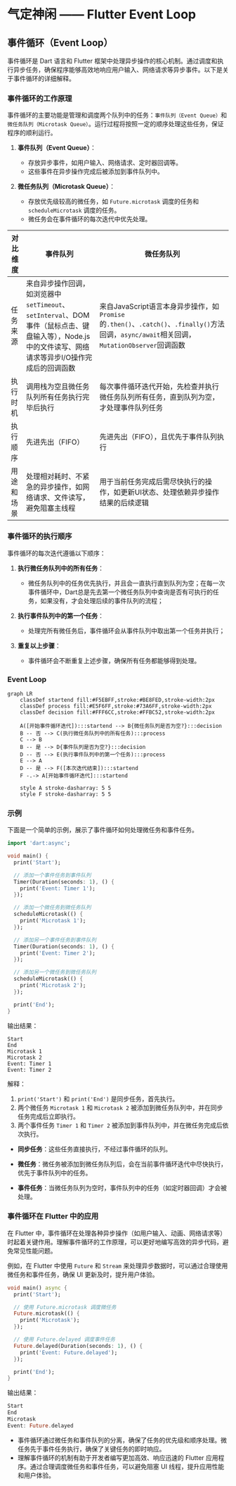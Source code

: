 
# 气定神闲 —— Flutter Event Loop


## 事件循环（Event Loop）

事件循环是 Dart 语言和 Flutter 框架中处理异步操作的核心机制。通过调度和执行异步任务，确保程序能够高效地响应用户输入、网络请求等异步事件。以下是关于事件循环的详细解释。

### 事件循环的工作原理

事件循环的主要功能是管理和调度两个队列中的任务：`事件队列（Event Queue）`和`微任务队列（Microtask Queue）`。运行过程将按照一定的顺序处理这些任务，保证程序的顺利运行。

1. **事件队列（Event Queue）**：
   - 存放异步事件，如用户输入、网络请求、定时器回调等。
   - 这些事件在异步操作完成后被添加到事件队列中。

2. **微任务队列（Microtask Queue）**：
   - 存放优先级较高的微任务，如 `Future.microtask` 调度的任务和 `scheduleMicrotask` 调度的任务。
   - 微任务会在事件循环的每次迭代中优先处理。
   
   

| 对比维度   | 事件队列                                                     | 微任务队列                                                   |
| ---------- | ------------------------------------------------------------ | ------------------------------------------------------------ |
| 任务来源   | 来自异步操作回调，如浏览器中`setTimeout`、`setInterval`、DOM事件（鼠标点击、键盘输入等），Node.js中的文件读写、网络请求等异步I/O操作完成后的回调函数 | 来自JavaScript语言本身异步操作，如`Promise`的`.then()`、`.catch()`、`.finally()`方法回调，`async/await`相关回调，`MutationObserver`回调函数 |
| 执行时机   | 调用栈为空且微任务队列所有任务执行完毕后执行                 | 每次事件循环迭代开始，先检查并执行微任务队列所有任务，直到队列为空，才处理事件队列任务 |
| 执行顺序   | 先进先出（FIFO）                                             | 先进先出（FIFO），且优先于事件队列执行                       |
| 用途和场景 | 处理相对耗时、不紧急的异步操作，如网络请求、文件读写，避免阻塞主线程 | 用于当前任务完成后需尽快执行的操作，如更新UI状态、处理依赖异步操作结果的后续逻辑 |

### 事件循环的执行顺序



事件循环的每次迭代遵循以下顺序：

1. **执行微任务队列中的所有任务**：
   - 微任务队列中的任务优先执行，并且会一直执行直到队列为空；在每一次事件循环中，Dart总是先去第一个微任务队列中查询是否有可执行的任务，如果没有，才会处理后续的事件队列的流程；

2. **执行事件队列中的第一个任务**：
   - 处理完所有微任务后，事件循环会从事件队列中取出第一个任务并执行；

3. **重复以上步骤**：
   - 事件循环会不断重复上述步骤，确保所有任务都能够得到处理。


### Event Loop

```mermaid
graph LR
    classDef startend fill:#F5EBFF,stroke:#BE8FED,stroke-width:2px
    classDef process fill:#E5F6FF,stroke:#73A6FF,stroke-width:2px
    classDef decision fill:#FFF6CC,stroke:#FFBC52,stroke-width:2px

    A([开始事件循环迭代]):::startend --> B{微任务队列是否为空?}:::decision
    B -- 否 --> C(执行微任务队列中的所有任务):::process
    C --> B
    B -- 是 --> D{事件队列是否为空?}:::decision
    D -- 否 --> E(执行事件队列中的第一个任务):::process
    E --> A
    D -- 是 --> F([本次迭代结束]):::startend
    F -.-> A[开始事件循环迭代]:::startend

    style A stroke-dasharray: 5 5
    style F stroke-dasharray: 5 5
```

### 示例

下面是一个简单的示例，展示了事件循环如何处理微任务和事件任务。

```dart
import 'dart:async';

void main() {
  print('Start');

  // 添加一个事件任务到事件队列
  Timer(Duration(seconds: 1), () {
    print('Event: Timer 1');
  });

  // 添加一个微任务到微任务队列
  scheduleMicrotask(() {
    print('Microtask 1');
  });

  // 添加另一个事件任务到事件队列
  Timer(Duration(seconds: 1), () {
    print('Event: Timer 2');
  });

  // 添加另一个微任务到微任务队列
  scheduleMicrotask(() {
    print('Microtask 2');
  });

  print('End');
}
```

输出结果：
```
Start
End
Microtask 1
Microtask 2
Event: Timer 1
Event: Timer 2
```

解释：

1. `print('Start')` 和 `print('End')` 是同步任务，首先执行。
2. 两个微任务 `Microtask 1` 和 `Microtask 2` 被添加到微任务队列中，并在同步任务完成后立即执行。
3. 两个事件任务 `Timer 1` 和 `Timer 2` 被添加到事件队列中，并在微任务完成后依次执行。

-   **同步任务**：这些任务直接执行，不经过事件循环的队列。

-   **微任务**：微任务被添加到微任务队列后，会在当前事件循环迭代中尽快执行，优先于事件队列中的任务。

-   **事件任务**：当微任务队列为空时，事件队列中的任务（如定时器回调）才会被处理。

### 事件循环在 Flutter 中的应用

在 Flutter 中，事件循环在处理各种异步操作（如用户输入、动画、网络请求等）时起着关键作用。理解事件循环的工作原理，可以更好地编写高效的异步代码，避免常见性能问题。

例如，在 Flutter 中使用 `Future` 和 `Stream` 来处理异步数据时，可以通过合理使用微任务和事件任务，确保 UI 更新及时，提升用户体验。

```dart
void main() async {
  print('Start');

  // 使用 Future.microtask 调度微任务
  Future.microtask(() {
    print('Microtask');
  });

  // 使用 Future.delayed 调度事件任务
  Future.delayed(Duration(seconds: 1), () {
    print('Event: Future.delayed');
  });

  print('End');
}
```

输出结果：

```dart
Start
End
Microtask
Event: Future.delayed
```

  - 事件循环通过微任务和事件队列的分离，确保了任务的优先级和顺序处理。微任务先于事件任务执行，确保了关键任务的即时响应。
  - 理解事件循环的机制有助于开发者编写更加高效、响应迅速的 Flutter 应用程序。通过合理调度微任务和事件任务，可以避免阻塞 UI 线程，提升应用性能和用户体验。